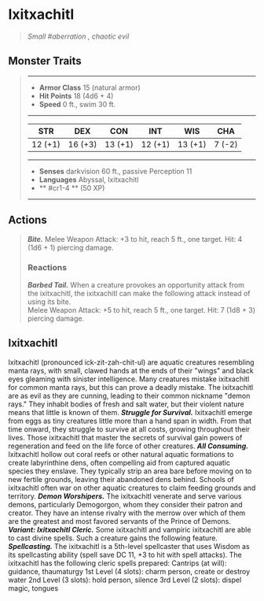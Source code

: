# Ixitxachitl
>*Small #aberration , chaotic evil*
## Monster Traits
>___
>- **Armor Class** 15 (natural armor)
>- **Hit Points** 18 (4d6 + 4)
>- **Speed** 0 ft., swim 30 ft.
>___
>|STR|DEX|CON|INT|WIS|CHA|
>|:---:|:---:|:---:|:---:|:---:|:---:|
>|12 (+1)|16 (+3)|13 (+1)|12 (+1)|13 (+1)|7 (-2)|
>___
>- **Senses** darkvision 60 ft., passive Perception 11
>- **Languages** Abyssal, Ixitxachitl
>- ** #cr1-4 ** (50 XP)
>___
## Actions
>***Bite.*** Melee Weapon Attack: +3 to hit, reach 5 ft., one target. Hit: 4 (1d6 + 1) piercing damage.  
>
>### Reactions
>***Barbed Tail.*** When a creature provokes an opportunity attack from the ixitxachitl, the ixitxachitl can make the following attack instead of using its bite.  
>Melee Weapon Attack: +5 to hit, reach 5 ft., one target. Hit: 7 (1d8 + 3) piercing damage.
## Ixitxachitl
Ixitxachitl (pronounced ick-zit-zah-chit-ul) are aquatic creatures resembling manta rays, with small, clawed hands at the ends of their "wings" and black eyes gleaming with sinister intelligence. Many creatures mistake ixitxachitl for common manta rays, but this can prove a deadly mistake. The ixitxachitl are as evil as they are cunning, leading to their common nickname "demon rays." They inhabit bodies of fresh and salt water, but their violent nature means that little is known of them.
***Struggle for Survival.***  Ixitxachitl emerge from eggs as tiny creatures little more than a hand span in width. From that time onward, they struggle to survive at all costs, growing throughout their lives. Those ixitxachitl that master the secrets of survival gain powers of regeneration and feed on the life force of other creatures.
***All Consuming.*** Ixitxachitl hollow out coral reefs or other natural aquatic formations to create labyrinthine dens, often compelling aid from captured aquatic species they enslave. They typically strip an area bare before moving on to new fertile grounds, leaving their abandoned dens behind. Schools of ixitxachitl often war on other aquatic creatures to claim feeding grounds and territory.
***Demon Worshipers.*** The ixitxachitl venerate and serve various demons, particularly Demogorgon, whom they consider their patron and creator. They have an intense rivalry with the merrow over which of them are the greatest and most favored servants of the Prince of Demons.
***Variant: Ixitxachitl Cleric.*** Some ixitxachitl and vampiric ixitxachitl are able to cast divine spells. Such a creature gains the following feature.
***Spellcasting.*** The ixitxachitl is a 5th-level spellcaster that uses Wisdom as its spellcasting ability (spell save DC 11, +3 to hit with spell attacks). The ixitxachitl has the following cleric spells prepared:
Cantrips (at will): guidance, thaumaturgy
1st Level (4 slots): charm person, create or destroy water
2nd Level (3 slots): hold person, silence
3rd Level (2 slots): dispel magic, tongues